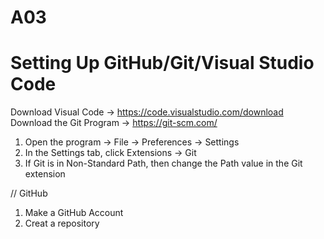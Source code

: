 # A03

# Setting Up GitHub/Git/Visual Studio Code



Download Visual Code -> https://code.visualstudio.com/download
Download the Git Program -> https://git-scm.com/

1. Open the program -> File -> Preferences -> Settings
2. In the Settings tab, click Extensions -> Git
3. If Git is in Non-Standard Path, then change the Path value in the Git extension

// GitHub
1. Make a GitHub Account
2. Creat a repository 

